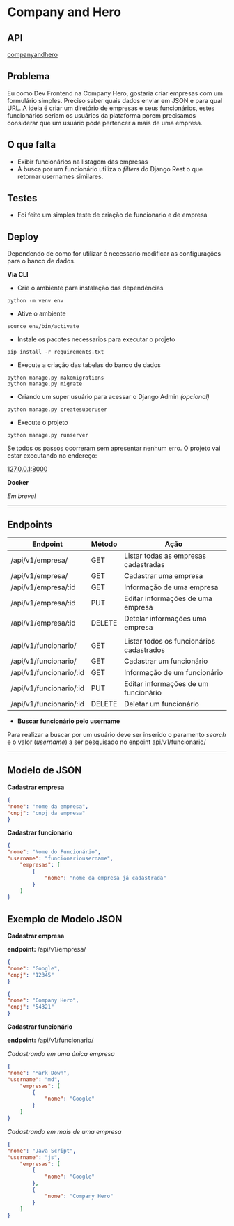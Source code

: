 # Company and Hero

## API
[companyandhero](https://companyandhero.herokuapp.com/)

## Problema
Eu como Dev Frontend na Company Hero, gostaria criar empresas com um formulário simples. Preciso saber quais dados enviar em JSON e para qual URL. A ideia é criar um diretório de empresas e seus funcionários, estes funcionários seriam os usuários da plataforma porem precisamos considerar que um usuário pode pertencer a mais de uma empresa.

## O que falta
- Exibir funcionários na listagem das empresas
- A busca por um funcionário utiliza o *filters* do Django Rest o que retornar usernames similares.

## Testes
- Foi feito um simples teste de criação de funcionario e de empresa

## Deploy

Dependendo de como for utilizar é necessario modificar as configurações para o banco de dados.

**Via CLI**

- Crie o ambiente para instalação das dependências
``` shell
python -m venv env
```
- Ative o ambiente 
``` shell
source env/bin/activate
```
- Instale os pacotes necessarios para executar o projeto
``` shell
pip install -r requirements.txt
```
- Execute a criação das tabelas do banco de dados
``` shell
python manage.py makemigrations
python manage.py migrate
```
- Criando um super usuário para acessar o Django Admin _(opcional)_
``` shell
python manage.py createsuperuser
```
- Execute o projeto
``` shell
python manage.py runserver
```
Se todos os passos ocorreram sem apresentar nenhum erro. O projeto vai estar executando no endereço:

[127.0.0.1:8000](http://127.0.0.1:8000)

**Docker**

_Em breve!_

---
## Endpoints

| Endpoint | Método | Ação |
|--|--|--|
| /api/v1/empresa/ | GET | Listar todas as empresas cadastradas |
| /api/v1/empresa/ | GET | Cadastrar uma empresa |
| /api/v1/empresa/:id| GET | Informação de uma empresa |
| /api/v1/empresa/:id| PUT | Editar informações de uma empresa |
| /api/v1/empresa/:id| DELETE | Detelar informações uma empresa |
||||
| /api/v1/funcionario/ | GET | Listar todos os funcionários cadastrados |
| /api/v1/funcionario/ | GET | Cadastrar um funcionário |
| /api/v1/funcionario/:id| GET | Informação de um funcionário |
| /api/v1/funcionario/:id| PUT | Editar informações de um funcionário |
| /api/v1/funcionario/:id| DELETE | Deletar um funcionário |

- **Buscar funcionário pelo username**

Para realizar a buscar por um usuário deve ser inserido o paramento _search_ e o valor (_username_) a ser pesquisado no enpoint api/v1/funcionario/

---

## Modelo de JSON

**Cadastrar empresa**
``` json
{
"nome": "nome da empresa",
"cnpj": "cnpj da empresa"
}
```

**Cadastrar funcionário**

``` json
{
"nome": "Nome do Funcionário",
"username": "funcionariousername",
    "empresas": [
        {
            "nome": "nome da empresa já cadastrada"
        }
    ]
}
```
## Exemplo de Modelo JSON


**Cadastrar empresa**

**endpoint:** /api/v1/empresa/

``` json
{
"nome": "Google",
"cnpj": "12345"
}
```
``` json
{
"nome": "Company Hero",
"cnpj": "54321"
}
```

**Cadastrar funcionário**

**endpoint:** /api/v1/funcionario/

_Cadastrando em uma única empresa_
``` json
{
"nome": "Mark Down",
"username": "md",
    "empresas": [
        {
            "nome": "Google"
        }
    ]
}
```

_Cadastrando em mais de uma empresa_

``` json
{
"nome": "Java Script",
"username": "js",
    "empresas": [
        {
            "nome": "Google"
        },
        {
            "nome": "Company Hero"
        }
    ]
}
```